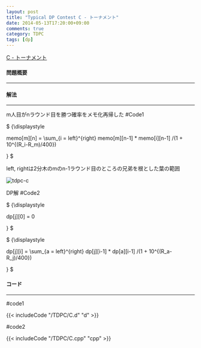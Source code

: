 ```yaml
---
layout: post
title: "Typical DP Contest C - トーナメント"
date: 2014-05-13T17:20:00+09:00
comments: true
category: TDPC
tags: [dp]
---
```


[C - トーナメント](http://tdpc.contest.atcoder.jp/tasks/tdpc_tournament)

#### 問題概要

****

#### 解法

****


m人目がnラウンド目を勝つ確率をメモ化再帰した #Code1  

<div> $ {\displaystyle

memo[m][n] = \sum_{i = left}^{right} memo[m][n-1] * memo[i][n-1] /(1 + 10^{(R_i-R_m)/400})

} $</div>

left, rightは2分木のmのn-1ラウンド目のところの兄弟を根とした葉の範囲  

![tdpc-c](/images/tdpc-c-01.png)

DP解 #Code2  

<div> $ {\displaystyle

 dp[j][0] = 0

} $</div>

<div> $ {\displaystyle

 dp[j][i] = \sum_{a = left}^{right} dp[j][i-1] * dp[a][i-1] /(1 + 10^{(R_a-R_j)/400})

} $</div>


#### コード

****

\#code1

{{< includeCode "/TDPC/C.d" "d" >}}

\#code2

{{< includeCode "/TDPC/C.cpp" "cpp" >}}
